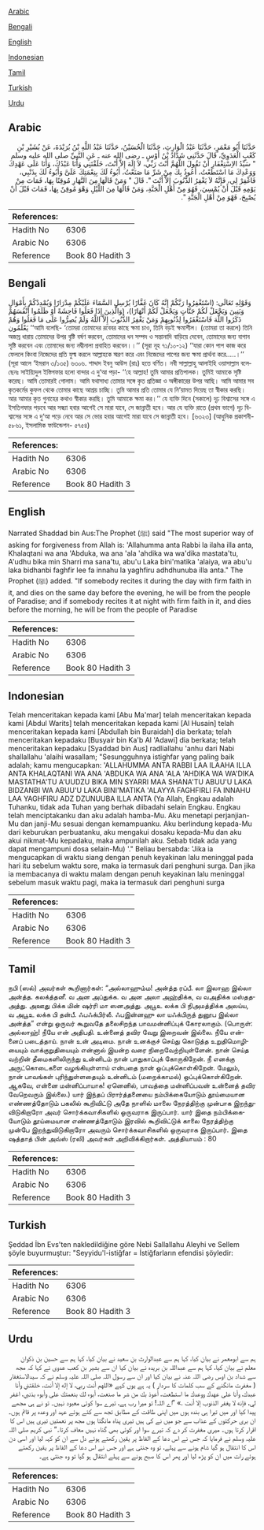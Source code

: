 [Arabic](#arabic)

[Bengali](#bengali)

[English](#english)

[Indonesian](#indonesian)

[Tamil](#tamil)

[Turkish](#turkish)

[Urdu](#urdu)

## Arabic


<div dir="rtl" lang="ar" style={{fontSize:'larger',backgroundColor:'#f8f9fa',padding:20}}>
حَدَّثَنَا أَبُو مَعْمَرٍ، حَدَّثَنَا عَبْدُ الْوَارِثِ، حَدَّثَنَا الْحُسَيْنُ، حَدَّثَنَا عَبْدُ اللَّهِ بْنُ بُرَيْدَةَ، عَنْ بُشَيْرِ بْنِ كَعْبٍ الْعَدَوِيِّ، قَالَ حَدَّثَنِي شَدَّادُ بْنُ أَوْسٍ ـ رضى الله عنه ـ عَنِ النَّبِيِّ صلى الله عليه وسلم ‏"‏ سَيِّدُ الاِسْتِغْفَارِ أَنْ تَقُولَ اللَّهُمَّ أَنْتَ رَبِّي، لاَ إِلَهَ إِلاَّ أَنْتَ، خَلَقْتَنِي وَأَنَا عَبْدُكَ، وَأَنَا عَلَى عَهْدِكَ وَوَعْدِكَ مَا اسْتَطَعْتُ، أَعُوذُ بِكَ مِنْ شَرِّ مَا صَنَعْتُ، أَبُوءُ لَكَ بِنِعْمَتِكَ عَلَىَّ وَأَبُوءُ لَكَ بِذَنْبِي، فَاغْفِرْ لِي، فَإِنَّهُ لاَ يَغْفِرُ الذُّنُوبَ إِلاَّ أَنْتَ ‏"‏‏.‏ قَالَ ‏"‏ وَمَنْ قَالَهَا مِنَ النَّهَارِ مُوقِنًا بِهَا، فَمَاتَ مِنْ يَوْمِهِ قَبْلَ أَنْ يُمْسِيَ، فَهُوَ مِنْ أَهْلِ الْجَنَّةِ، وَمَنْ قَالَهَا مِنَ اللَّيْلِ وَهْوَ مُوقِنٌ بِهَا، فَمَاتَ قَبْلَ أَنْ يُصْبِحَ، فَهْوَ مِنْ أَهْلِ الْجَنَّةِ ‏"‏‏.‏
</div>
<div style={{backgroundColor:'#f8f9fa',padding:20, marginBottom: 10}}><table> <thead> <tr> <th>References:</th> <th></th> </tr> </thead> <tbody><tr><td>Hadith No</td><td>6306</td></tr><tr><td>Arabic No</td><td>6306</td></tr><tr><td>Reference</td><td>Book 80 Hadith 3</td></tr></tbody></table></div>

## Bengali


<div dir="ltr" lang="bn" style={{fontSize:'larger',backgroundColor:'#f8f9fa',padding:20}}>
وَقَوْلِهِ تَعَالَى: (اسْتَغْفِرُوا رَبَّكُمْ إِنَّهُ كَانَ غَفَّارًا يُرْسِلِ السَّمَاءَ عَلَيْكُمْ مِدْرَارًا وَيُمْدِدْكُمْ بِأَمْوَالٍ وَبَنِينَ وَيَجْعَلْ لَكُمْ جَنَّاتٍ وَيَجْعَلْ لَكُمْ أَنْهَارًا)، (وَالَّذِينَ إِذَا فَعَلُوا فَاحِشَةً أَوْ ظَلَمُوا أَنْفُسَهُمْ ذَكَرُوا اللَّهَ فَاسْتَغْفَرُوا لِذُنُوبِهِمْ وَمَنْ يَغْفِرُ الذُّنُوبَ إِلاَّ اللَّهُ وَلَمْ يُصِرُّوا عَلَى مَا فَعَلُوا وَهُمْ يَعْلَمُون ‘‘আমি বলেছি- ‘তোমরা তোমাদের রবেবর কাছে ক্ষমা চাও, তিনি বড়ই ক্ষমাশীল। (তোমরা তা করলে) তিনি অজস্র ধারায় তোমাদের উপর বৃষ্টি বর্ষণ করবেন, তোমাদের ধন সম্পদ ও সন্তানাদি বাড়িয়ে দেবেন, তোমাদের জন্য বাগান সৃষ্টি করবেন এবং তোমাদের জন্য নদ্বীনালা প্রবাহিত করবেন।।’’ (সূরা নূহ ৭১/১০-১২) ‘‘যারা কোন পাপ কাজ করে ফেললে কিংবা নিজেদের প্রতি যুল্ম করলে আল্লাহকে স্মরণ করে এবং নিজেদের পাপের জন্য ক্ষমা প্রার্থনা করে.....।’’ (সূরা আলে ‘ইমরান ৩/১৩৫) ৬৩০৬. শাদ্দাদ ইবনু আউস (রাঃ) হতে বর্ণিত। নবী সাল্লাল্লাহু আলাইহি ওয়াসাল্লাম বলেছেনঃ সাইয়্যিদুল ইস্তিগফার হলো বান্দার এ দু‘আ পড়া- ‘‘হে আল্লাহ! তুমি আমার প্রতিপালক। তুমিই আমাকে সৃষ্টি করেছ। আমি তোমারই গোলাম। আমি যথাসাধ্য তোমার সঙ্গে কৃত প্রতিজ্ঞা ও অঙ্গীকারের উপর আছি। আমি আমার সব কৃতকর্মের কুফল থেকে তোমার কাছে আশ্রয় চাচ্ছি। তুমি আমার প্রতি তোমার যে নি‘য়ামত দিয়েছ তা স্বীকার করছি। আর আমার কৃত গুনাহের কথাও স্বীকার করছি। তুমি আমাকে ক্ষমা কর।’’ যে ব্যক্তি দিনে (সকালে) দৃঢ় বিশ্বাসের সঙ্গে এ ইসতিগফার পড়বে আর সন্ধ্যা হবার আগেই সে মারা যাবে, সে জান্নাতী হবে। আর যে ব্যক্তি রাতে (প্রথম ভাগে) দৃঢ় বিশ্বাসের সঙ্গে এ দু‘আ পড়ে নেবে আর সে ভোর হবার আগেই মারা যাবে সে জান্নাতী হবে। [৬৩২৩] (আধুনিক প্রকাশনী- ৫৮৬১, ইসলামিক ফাউন্ডেশন- ৫৭৫৪)
</div>
<div style={{backgroundColor:'#f8f9fa',padding:20, marginBottom: 10}}><table> <thead> <tr> <th>References:</th> <th></th> </tr> </thead> <tbody><tr><td>Hadith No</td><td>6306</td></tr><tr><td>Arabic No</td><td>6306</td></tr><tr><td>Reference</td><td>Book 80 Hadith 3</td></tr></tbody></table></div>

## English


<div dir="ltr" lang="en" style={{fontSize:'larger',backgroundColor:'#f8f9fa',padding:20}}>
Narrated Shaddad bin Aus:The Prophet (ﷺ) said "The most superior way of asking for forgiveness from Allah is: 'Allahumma anta Rabbi la ilaha illa anta, Khalaqtani wa ana 'Abduka, wa ana 'ala 'ahdika wa wa'dika mastata'tu, A'udhu bika min Sharri ma sana'tu, abu'u Laka bini'matika 'alaiya, wa abu'u laka bidhanbi faghfir lee fa innahu la yaghfiru adhdhunuba illa anta." The Prophet (ﷺ) added. "If somebody recites it during the day with firm faith in it, and dies on the same day before the evening, he will be from the people of Paradise; and if somebody recites it at night with firm faith in it, and dies before the morning, he will be from the people of Paradise
</div>
<div style={{backgroundColor:'#f8f9fa',padding:20, marginBottom: 10}}><table> <thead> <tr> <th>References:</th> <th></th> </tr> </thead> <tbody><tr><td>Hadith No</td><td>6306</td></tr><tr><td>Arabic No</td><td>6306</td></tr><tr><td>Reference</td><td>Book 80 Hadith 3</td></tr></tbody></table></div>

## Indonesian


<div dir="ltr" lang="id" style={{fontSize:'larger',backgroundColor:'#f8f9fa',padding:20}}>
Telah menceritakan kepada kami [Abu Ma'mar] telah menceritakan kepada kami [Abdul Warits] telah menceritakan kepada kami [Al Husain] telah menceritakan kepada kami [Abdullah bin Buraidah] dia berkata; telah menceritakan kepadaku [Busyair bin Ka'b Al 'Adawi] dia berkata; telah menceritakan kepadaku [Syaddad bin Aus] radliallahu 'anhu dari Nabi shallallahu 'alaihi wasallam; "Sesungguhnya istighfar yang paling baik adalah; kamu mengucapkan: 'ALLAHUMMA ANTA RABBI LAA ILAAHA ILLA ANTA KHALAQTANI WA ANA 'ABDUKA WA ANA 'ALA 'AHDIKA WA WA'DIKA MASTATHA'TU A'UUDZU BIKA MIN SYARRI MAA SHANA'TU ABUU'U LAKA BIDZANBI WA ABUU'U LAKA BINI'MATIKA 'ALAYYA FAGHFIRLI FA INNAHU LAA YAGHFIRU ADZ DZUNUUBA ILLA ANTA (Ya Allah, Engkau adalah Tuhanku, tidak ada Tuhan yang berhak diibadahi selain Engkau. Engkau telah menciptakanku dan aku adalah hamba-Mu. Aku menetapi perjanjian-Mu dan janji-Mu sesuai dengan kemampuanku. Aku berlindung kepada-Mu dari keburukan perbuatanku, aku mengakui dosaku kepada-Mu dan aku akui nikmat-Mu kepadaku, maka ampunilah aku. Sebab tidak ada yang dapat mengampuni dosa selain-Mu) '." Beliau bersabda: 'Jika ia mengucapkan di waktu siang dengan penuh keyakinan lalu meninggal pada hari itu sebelum waktu sore, maka ia termasuk dari penghuni surga. Dan jika ia membacanya di waktu malam dengan penuh keyakinan lalu meninggal sebelum masuk waktu pagi, maka ia termasuk dari penghuni surga
</div>
<div style={{backgroundColor:'#f8f9fa',padding:20, marginBottom: 10}}><table> <thead> <tr> <th>References:</th> <th></th> </tr> </thead> <tbody><tr><td>Hadith No</td><td>6306</td></tr><tr><td>Arabic No</td><td>6306</td></tr><tr><td>Reference</td><td>Book 80 Hadith 3</td></tr></tbody></table></div>

## Tamil


<div dir="ltr" lang="ta" style={{fontSize:'larger',backgroundColor:'#f8f9fa',padding:20}}>
நபி (ஸல்) அவர்கள் கூறினார்கள்: “அல்லாஹும்ம! அன்த்த ரப்பீ. லா இலாஹ இல்லா அன்த்த. கலக்த்தனீ. வ அன அப்துக்க. வ அன அலா அஹ்திக்க, வ வஅதிக்க மஸ்ததஅத்து. அஊது பிக்க மின் ஷர்ரி மா ஸனஅத்து. அபூஉ லக்க பி நிஅமத்திக்க அலய்ய, வ அபூஉ லக்க பி தன்பீ. ஃபஃக்பிர்லீ. ஃபஇன்னஹு லா யஃக்பிருத் துனூப இல்லா அன்த்த” என்று ஒருவர் கூறுவதே தலைசிறந்த பாவமன்னிப்புக் கோரலாகும். (பொருள்: அல்லாஹ்! நீயே என் அதிபதி. உன்னைத் தவிர வேறு இறைவன் இல்லை. நீயே என்னைப் படைத்தாய். நான் உன் அடிமை. நான் உனக்குச் செய்து கொடுத்த உறுதிமொழியையும் வாக்குறுதியையும் என்னால் இயன்ற வரை நிறைவேற்றியுள்ளேன். நான் செய்த வற்றின் தீமைகளிலிருந்து உன்னிடம் நான் பாதுகாப்புக் கோருகிறேன். நீ எனக்கு அருட்கொடைகளை வழங்கியுள்ளாய் என்பதை நான் ஒப்புக்கொள்கிறேன். மேலும், நான் பாவங்கள் புரிந்துள்ளதையும் உன்னிடம் (மறைக்காமல்) ஒப்புக்கொள்கிறேன். ஆகவே, என்னை மன்னிப்பாயாக! ஏனெனில், பாவத்தை மன்னிப்பவன் உன்னைத் தவிர வேறெவரும் இல்லை.) யார் இந்தப் பிரார்த்தனையை நம்பிக்கையோடும் தூய்மையான எண்ணத்தோடும் பகலில் கூறிவிட்டு அதே நாளில் மாலை நேரத்திற்கு முன்பாக இறந்துவிடுகிறாரோ அவர் சொர்க்கவாசிகளில் ஒருவராக இருப்பார். யார் இதை நம்பிக்கையோடும் தூய்மையான எண்ணத்தோடும் இரவில் கூறிவிட்டுக் காலை நேரத்திற்கு முன்பே இறந்துவிடுகிறாரோ அவரும் சொர்க்கவாசிகளில் ஒருவராக இருப்பார். இதை ஷத்தாத் பின் அவ்ஸ் (ரலி) அவர்கள் அறிவிக்கிறார்கள். அத்தியாயம் : 80
</div>
<div style={{backgroundColor:'#f8f9fa',padding:20, marginBottom: 10}}><table> <thead> <tr> <th>References:</th> <th></th> </tr> </thead> <tbody><tr><td>Hadith No</td><td>6306</td></tr><tr><td>Arabic No</td><td>6306</td></tr><tr><td>Reference</td><td>Book 80 Hadith 3</td></tr></tbody></table></div>

## Turkish


<div dir="ltr" lang="tr" style={{fontSize:'larger',backgroundColor:'#f8f9fa',padding:20}}>
Şeddad İbn Evs'ten nakledildiğine göre Nebi Sallallahu Aleyhi ve Sellem şöyle buyurmuştur: "Seyyidu'l-istiğfar = İstiğfarların efendisi şöyledir:
</div>
<div style={{backgroundColor:'#f8f9fa',padding:20, marginBottom: 10}}><table> <thead> <tr> <th>References:</th> <th></th> </tr> </thead> <tbody><tr><td>Hadith No</td><td>6306</td></tr><tr><td>Arabic No</td><td>6306</td></tr><tr><td>Reference</td><td>Book 80 Hadith 3</td></tr></tbody></table></div>

## Urdu


<div dir="rtl" lang="ur" style={{fontSize:'larger',backgroundColor:'#f8f9fa',padding:20}}>
ہم سے ابومعمر نے بیان کیا، کہا ہم سے عبدالوارث بن سعید نے بیان کیا، کہا ہم سے حسین بن ذکوان معلم نے بیان کیا، کہا ہم سے عبداللہ بن بریدہ نے بیان کیا ان سے بشیر بن کعب عدوی نے کہا کہ مجھ سے شداد بن اوس رضی اللہ عنہ نے بیان کیا اور ان سے رسول اللہ صلی اللہ علیہ وسلم نے کہ سیدالاستغفار ( مغفرت مانگنے کے سب کلمات کا سردار ) یہ ہے یوں کہے «اللهم أنت ربي،‏‏‏‏ لا إله إلا أنت،‏‏‏‏ خلقتني وأنا عبدك،‏‏‏‏ وأنا على عهدك ووعدك ما استطعت،‏‏‏‏ أعوذ بك من شر ما صنعت،‏‏‏‏ أبوء لك بنعمتك على وأبوء بذنبي،‏‏‏‏ اغفر لي،‏‏‏‏ فإنه لا يغفر الذنوب إلا أنت‏ ‏‏.‏» ‏”اے اللہ! تو میرا رب ہے، تیرے سوا کوئی معبود نہیں۔ تو نے ہی مجھے پیدا کیا اور میں تیرا ہی بندہ ہوں میں اپنی طاقت کے مطابق تجھ سے کئے ہوئے عہد اور وعدہ پر قائم ہوں۔ ان بری حرکتوں کے عذاب سے جو میں نے کی ہیں تیری پناہ مانگتا ہوں مجھ پر نعمتیں تیری ہیں اس کا اقرار کرتا ہوں۔ میری مغفرت کر دے کہ تیرے سوا اور کوئی بھی گناہ نہیں معاف کرتا۔“ نبی کریم صلی اللہ علیہ وسلم نے فرمایا کہ جس نے اس دعا کے الفاظ پر یقین رکھتے ہوئے دل سے ان کو کہہ لیا اور اسی دن اس کا انتقال ہو گیا شام ہونے سے پہلے، تو وہ جنتی ہے اور جس نے اس دعا کے الفاظ پر یقین رکھتے ہوئے رات میں ان کو پڑھ لیا اور پھر اس کا صبح ہونے سے پہلے انتقال ہو گیا تو وہ جنتی ہے۔
</div>
<div style={{backgroundColor:'#f8f9fa',padding:20, marginBottom: 10}}><table> <thead> <tr> <th>References:</th> <th></th> </tr> </thead> <tbody><tr><td>Hadith No</td><td>6306</td></tr><tr><td>Arabic No</td><td>6306</td></tr><tr><td>Reference</td><td>Book 80 Hadith 3</td></tr></tbody></table></div>